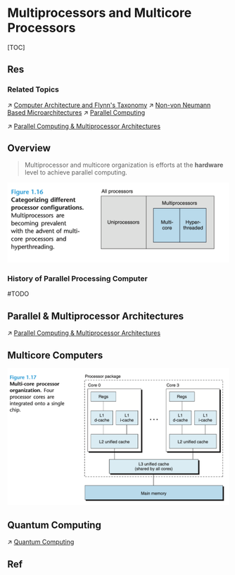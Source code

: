 # Multiprocessors and Multicore Processors

[TOC]



## Res
### Related Topics
↗ [Computer Architecture and Flynn's Taxonomy](../../../📌%20Computer%20Organization%20&%20Architecture%20Basics/Computer%20Architecture%20and%20Flynn's%20Taxonomy.md)
↗ [Non-von Neumann Based Microarchitectures](../../🤵%20Non-von%20Neumann%20Based%20Microarchitectures/Non-von%20Neumann%20Based%20Microarchitectures.md)
↗ [Parallel Computing](../../../../Computing%20Systems/Parallel%20Computing/Parallel%20Computing.md)

↗ [Parallel Computing & Multiprocessor Architectures](Parallel%20Computing%20&%20Multiprocessor%20Architectures/Parallel%20Computing%20&%20Multiprocessor%20Architectures.md)



## Overview
> Multiprocessor and multicore organization is efforts at the **hardware** level to achieve parallel computing. 

![](../../../../../../../Assets/Pics/Screenshot%202023-10-13%20at%2010.53.12PM.png)


### History of Parallel Processing Computer
#TODO 



## Parallel & Multiprocessor Architectures
↗ [Parallel Computing & Multiprocessor Architectures](Parallel%20Computing%20&%20Multiprocessor%20Architectures/Parallel%20Computing%20&%20Multiprocessor%20Architectures.md)



## Multicore Computers
![](../../../../../../../Assets/Pics/Screenshot%202023-10-13%20at%2010.53.31PM.png)



## Quantum Computing
↗ [Quantum Computing](../../../../Computing%20Systems/Quantum%20Computing/Quantum%20Computing.md)



## Ref
